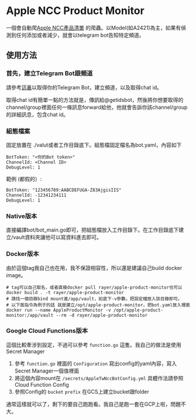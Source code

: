 # Apple NCC Product Monitor

一個會自動爬[Apple NCC產品清單](https://www.apple.com/tw/nccid) 的爬蟲。以Model(如A2421)為主，如果有偵測到任何添加或者減少，就會以telegram bot告知特定頻道。

## 使用方法

### 首先，建立Telegram Bot跟頻道

請參考[這裏](https://dotblogs.com.tw/c5todo/2016/07/10/174049)以取得你的Telegram Bot，建立頻道，以及取得chat id。

取得chat id有簡單一點的方法就是，傳訊給@getidsbot，然後將你想要取得的channel/group裡面任何一條訊息forward給他，他就會告訴你該channel/group的詳細訊息，包含chat id。

### 組態檔案

固定放置在 ./valut或者工作目錄底下。組態檔固定檔名為bot.yaml，內容如下

```
BotToken: "<你的Bot token>"
ChannelId: <Channel ID>
DebugLevel: 1
```

範例 (都假的）:

```
BotToken: "123456789:AABCDEFUGA-Z83AjgisIIS"
ChannelId: -12341234111
DebugLevel: 1
```

### Native版本

直接編譯bot/bot_main.go即可，把組態檔放入工作目錄下。在工作目錄底下建立/vault資料夾讓他可以寫資料進去即可。

### Docker版本

由於這個tag我自己也在用，我不保證相容性，所以還是建議自己build docker image。

```
# tag可以自己取名，或者直接docker pull rayer/apple-product-monitor也可以
docker build . -t rayer/apple-product-monitor
# 請找一個目錄bind mount進/app/vault，如底下-v參數。把設定檔放入該目錄即可。
# 以下面指令為例子的話 就是建立/opt/apple-product-monitor，把bot.yaml放入裡面
docker run --name AppleProductMonitor -v /opt/apple-product-monitor:/app/vault --rm -d rayer/apple-product-monitor
```

### Google Cloud Functions版本

這個比較牽涉到設定，不過可以參考 `function.go` 這隻。我自己的做法是使用Secret Manager

1. 參考 `function.go` 裡面的 `Configuration` 寫出config的yaml內容，寫入Secret Manager一個值裡面
2. 將這個內容mount在 `/secrets/AppleTwNccBotConfig.yml` 具體作法請參照Cloud Function Config
3. 參照Config的 `bucket` `prefix` 在GCS上建立bucket跟folder

通常這樣就可以了，剩下的要自己跑跑看。我自己是跑一套在GCP上啦，問題不大。

